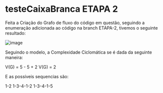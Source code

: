 # testeCaixaBranca ETAPA 2


Feita a Criação do Grafo de fluxo do código em questão, seguindo a enumeração adicionada ao código na branch ETAPA-2, tivemos o seguinte resultado:

![image](https://github.com/gaakoury/testeCaixaBranca/assets/114704606/64d2db01-3d00-4104-b618-b8068e7737dc)

Seguindo o modelo, a Complexidade Ciclomática se é dada da seguinte maneira:

V(G) = 5 - 5 + 2
V(G) = 2

E as possíveis sequencias são:

1-2
1-3-4-1-2
1-3-4-1-5
